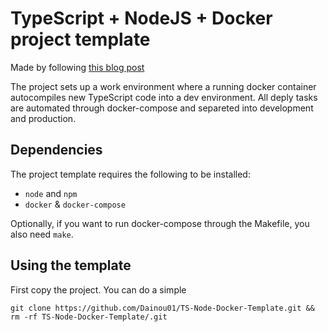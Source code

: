 # TypeScript + NodeJS + Docker project template
Made by following [this blog post](https://dev.to/dariansampare/setting-up-docker-typescript-node-hot-reloading-code-changes-in-a-running-container-2b2f)

The project sets up a work environment where a running docker container autocompiles new TypeScript code into a dev environment. All deply tasks are automated through docker-compose and separeted into development and production.

## Dependencies
The project template requires the following to be installed:
- `node` and `npm`
- `docker` & `docker-compose`

Optionally, if you want to run docker-compose through the Makefile, you also need `make`.

## Using the template

First copy the project. You can do a simple 

```
git clone https://github.com/Dainou01/TS-Node-Docker-Template.git && rm -rf TS-Node-Docker-Template/.git
```


